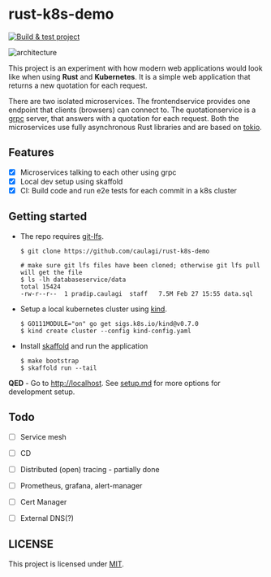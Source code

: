 # rust-k8s-demo

[![Build & test project](https://github.com/caulagi/rust-k8s-demo/actions/workflows/ci.yml/badge.svg)](https://github.com/caulagi/rust-k8s-demo/actions/workflows/ci.yml)

![architecture][architecture]

This project is an experiment with how modern web applications would look like
when using **Rust** and **Kubernetes**. It is a simple web application that
returns a new quotation for each request.

There are two isolated microservices. The frontendservice provides one endpoint
that clients (browsers) can connect to. The quotationservice is a [grpc](https://grpc.io/) server,
that answers with a quotation for each request. Both the microservices
use fully asynchronous Rust libraries and are based on [tokio](https://tokio.rs/).


## Features

- [x] Microservices talking to each other using grpc
- [x] Local dev setup using skaffold
- [x] CI: Build code and run e2e tests for each commit in a k8s cluster

## Getting started

* The repo requires [git-lfs][git-lfs].

    ```shell
    $ git clone https://github.com/caulagi/rust-k8s-demo

    # make sure git lfs files have been cloned; otherwise git lfs pull will get the file
    $ ls -lh databaseservice/data
    total 15424
    -rw-r--r--  1 pradip.caulagi  staff   7.5M Feb 27 15:55 data.sql
    ```

* Setup a local kubernetes cluster using [kind](https://kind.sigs.k8s.io/).

    ```shell
    $ GO111MODULE="on" go get sigs.k8s.io/kind@v0.7.0
    $ kind create cluster --config kind-config.yaml
    ```

* Install [skaffold](https://skaffold.dev/) and run the application

    ```shell
    $ make bootstrap
    $ skaffold run --tail
    ```

**QED** - Go to [http://localhost](http://localhost). See [setup.md](setup.md) for more options for development setup.

## Todo

- [ ] Service mesh
- [ ] CD
- [ ] Distributed (open) tracing - partially done
- [ ] Prometheus, grafana, alert-manager
- [ ] Cert Manager
- [ ] External DNS(?)


## LICENSE

This project is licensed under [MIT](LICENSE).

[architecture]: https://user-images.githubusercontent.com/222507/96347681-a510fe00-10a3-11eb-8ed7-183c460b5def.png
[git-lfs]: https://git-lfs.github.com
